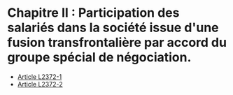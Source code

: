 # Chapitre II : Participation des salariés dans la société issue d'une fusion transfrontalière par accord du groupe spécial de négociation.

* [Article L2372-1](./LEGIARTI000019121598.md)
* [Article L2372-2](./LEGIARTI000019121596.md)
